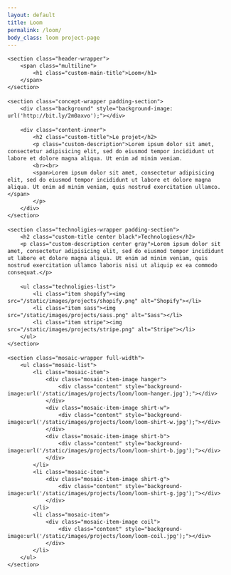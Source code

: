 ```yaml
---
layout: default
title: Loom
permalink: /loom/
body_class: loom project-page
---
```


<section class="project-wrapper">

    <section class="header-wrapper">
        <span class="multiline">
            <h1 class="custom-main-title">Loom</h1>
        </span>
    </section>

    <section class="concept-wrapper padding-section">
        <div class="background" style="background-image: url('http://bit.ly/2m0axvo');"></div>

        <div class="content-inner">
            <h2 class="custom-title">Le projet</h2>
            <p class="custom-description">Lorem ipsum dolor sit amet, consectetur adipisicing elit, sed do eiusmod tempor incididunt ut labore et dolore magna aliqua. Ut enim ad minim veniam.
            <br><br>
            <span>Lorem ipsum dolor sit amet, consectetur adipisicing elit, sed do eiusmod tempor incididunt ut labore et dolore magna aliqua. Ut enim ad minim veniam, quis nostrud exercitation ullamco.</span>
            </p>
        </div>
    </section>

    <section class="technoligies-wrapper padding-section">
        <h2 class="custom-title center black">Technologies</h2>
        <p class="custom-description center gray">Lorem ipsum dolor sit amet, consectetur adipisicing elit, sed do eiusmod tempor incididunt ut labore et dolore magna aliqua. Ut enim ad minim veniam, quis nostrud exercitation ullamco laboris nisi ut aliquip ex ea commodo consequat.</p>

        <ul class="technoligies-list">
            <li class="item shopify"><img src="/static/images/projects/shopify.png" alt="Shopify"></li>
            <li class="item sass"><img src="/static/images/projects/sass.png" alt="Sass"></li>
            <li class="item stripe"><img src="/static/images/projects/stripe.png" alt="Stripe"></li>
        </ul>
    </section>

    <section class="mosaic-wrapper full-width">
        <ul class="mosaic-list">
            <li class="mosaic-item">
                <div class="mosaic-item-image hanger">
                    <div class="content" style="background-image:url('/static/images/projects/loom/loom-hanger.jpg');"></div>
                </div>
                <div class="mosaic-item-image shirt-w">
                    <div class="content" style="background-image:url('/static/images/projects/loom/loom-shirt-w.jpg');"></div>
                </div>
                <div class="mosaic-item-image shirt-b">
                    <div class="content" style="background-image:url('/static/images/projects/loom/loom-shirt-b.jpg');"></div>
                </div>
            </li>
            <li class="mosaic-item">
                <div class="mosaic-item-image shirt-g">
                    <div class="content" style="background-image:url('/static/images/projects/loom/loom-shirt-g.jpg');"></div>
                </div>
            </li>
            <li class="mosaic-item">
                <div class="mosaic-item-image coil">
                    <div class="content" style="background-image:url('/static/images/projects/loom/loom-coil.jpg');"></div>
                </div>
            </li>
        </ul>
    </section>

</section>